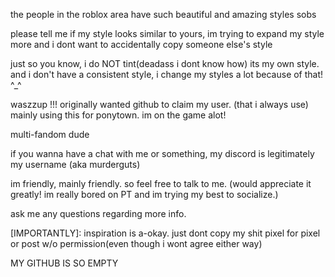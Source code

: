 the people in the roblox area have such beautiful and amazing styles sobs

please tell me if my style looks similar to yours, im trying to expand my style more and i dont want to accidentally copy someone else's style

just so you know, i do NOT tint(deadass i dont know how) its my own style. and i don't have a consistent style, i change my styles a lot because of that! ^_^

waszzup !!! originally wanted github to claim my user. (that i always use) mainly using this for ponytown.  im on the game alot!

multi-fandom dude

if you wanna have a chat with me or something, my discord is legitimately my username (aka murderguts)

im friendly, mainly friendly.
so feel free to talk to me. (would appreciate it greatly! im really bored on PT and im trying my best to socialize.)

ask me any questions regarding more info.

[IMPORTANTLY]: inspiration is a-okay. just dont copy my shit pixel for pixel or post w/o permission(even though i wont agree either way)

MY GITHUB IS SO EMPTY